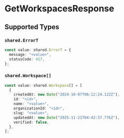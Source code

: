 # GetWorkspacesResponse


## Supported Types

### `shared.ErrorT`

```typescript
const value: shared.ErrorT = {
  message: "<value>",
  statusCode: 417,
};
```

### `shared.Workspace[]`

```typescript
const value: shared.Workspace[] = [
  {
    createdAt: new Date("2024-10-07T06:12:24.122Z"),
    id: "<id>",
    name: "<value>",
    organizationId: "<id>",
    slug: "<value>",
    updatedAt: new Date("2025-11-21T04:42:37.776Z"),
    verified: false,
  },
];
```

